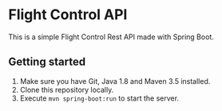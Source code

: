 # Flight Control API

This is a simple Flight Control Rest API made with Spring Boot. 

## Getting started

1. Make sure you have Git, Java 1.8 and Maven 3.5 installed.
2. Clone this repository locally.
3. Execute `mvn spring-boot:run` to start the server.